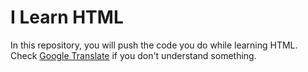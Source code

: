 # I Learn HTML
In this repository, you will push the code you do while learning HTML. Check [Google Translate](https://translate.google.fr/?hl=fr) if you don't understand something.
